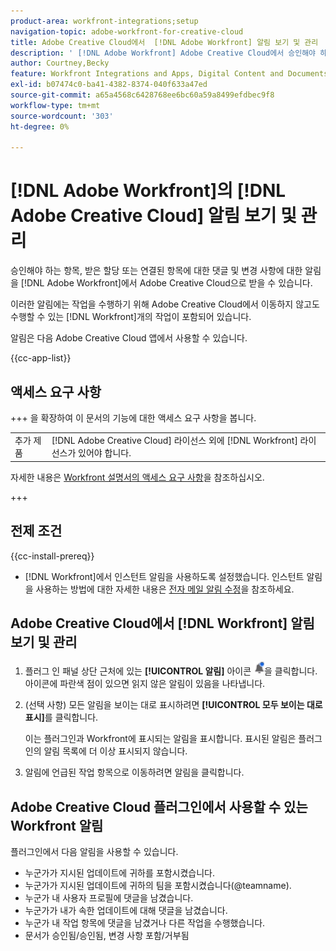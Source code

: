 ```yaml
---
product-area: workfront-integrations;setup
navigation-topic: adobe-workfront-for-creative-cloud
title: Adobe Creative Cloud에서  [!DNL Adobe Workfront] 알림 보기 및 관리
description: ' [!DNL Adobe Workfront] Adobe Creative Cloud에서 승인해야 하는 항목, 받은 할당 또는 연결된 항목에 대한 댓글 및 변경 사항에 대한 알림을 받을 수 있습니다.'
author: Courtney,Becky
feature: Workfront Integrations and Apps, Digital Content and Documents
exl-id: b07474c0-ba41-4382-8374-040f633a47ed
source-git-commit: a65a4568c6428768ee6bc60a59a8499efdbec9f8
workflow-type: tm+mt
source-wordcount: '303'
ht-degree: 0%

---
```


# [!DNL Adobe Workfront]의 [!DNL Adobe Creative Cloud] 알림 보기 및 관리

승인해야 하는 항목, 받은 할당 또는 연결된 항목에 대한 댓글 및 변경 사항에 대한 알림을 [!DNL Adobe Workfront]에서 Adobe Creative Cloud으로 받을 수 있습니다.

이러한 알림에는 작업을 수행하기 위해 Adobe Creative Cloud에서 이동하지 않고도 수행할 수 있는 [!DNL Workfront]개의 작업이 포함되어 있습니다.

알림은 다음 Adobe Creative Cloud 앱에서 사용할 수 있습니다.

{{cc-app-list}}

## 액세스 요구 사항

+++ 을 확장하여 이 문서의 기능에 대한 액세스 요구 사항을 봅니다.

<table style="table-layout:auto"> 
 <col> 
 </col> 
 <col> 
 </col> 
 <tbody> 
  <tr> 
   <!--<td role="rowheader">[!DNL Adobe Workfront] plan*</td> 
   <td> Any</td> 
  </tr> 
  <tr data-mc-conditions=""> 
   <td role="rowheader">[!DNL Adobe Workfront] license</td> 
   <td> 
   <p>Standard</p>
   <p>Work or higher</p> </td> 
  </tr> -->
  <tr> 
   <td role="rowheader">추가 제품</td> 
   <td>[!DNL Adobe Creative Cloud] 라이선스 외에 [!DNL Workfront] 라이선스가 있어야 합니다.</td> 
  </tr> 
 </tbody> 
</table>

자세한 내용은 [Workfront 설명서의 액세스 요구 사항](/help/quicksilver/administration-and-setup/add-users/access-levels-and-object-permissions/access-level-requirements-in-documentation.md)을 참조하십시오.

+++

## 전제 조건

{{cc-install-prereq}}

* [!DNL Workfront]에서 인스턴트 알림을 사용하도록 설정했습니다. 인스턴트 알림을 사용하는 방법에 대한 자세한 내용은 [전자 메일 알림 수정](/help/quicksilver/workfront-basics/using-notifications/activate-or-deactivate-your-own-event-notifications.md)을 참조하세요.

## Adobe Creative Cloud에서 [!DNL Workfront] 알림 보기 및 관리

1. 플러그 인 패널 상단 근처에 있는 **[!UICONTROL 알림]** 아이콘 ![알림 아이콘](assets/cc-plugin-notifications-icon.png)을 클릭합니다. 아이콘에 파란색 점이 있으면 읽지 않은 알림이 있음을 나타냅니다.
1. (선택 사항) 모든 알림을 보이는 대로 표시하려면 **[!UICONTROL 모두 보이는 대로 표시]**&#x200B;를 클릭합니다.

   이는 플러그인과 Workfront에 표시되는 알림을 표시합니다. 표시된 알림은 플러그인의 알림 목록에 더 이상 표시되지 않습니다.

1. 알림에 언급된 작업 항목으로 이동하려면 알림을 클릭합니다.

## Adobe Creative Cloud 플러그인에서 사용할 수 있는 Workfront 알림

플러그인에서 다음 알림을 사용할 수 있습니다.


* 누군가가 지시된 업데이트에 귀하를 포함시켰습니다.
* 누군가가 지시된 업데이트에 귀하의 팀을 포함시켰습니다(@teamname).
* 누군가 내 사용자 프로필에 댓글을 남겼습니다.
* 누군가가 내가 속한 업데이트에 대해 댓글을 남겼습니다.
* 누군가 내 작업 항목에 댓글을 남겼거나 다른 작업을 수행했습니다.
* 문서가 승인됨/승인됨, 변경 사항 포함/거부됨
